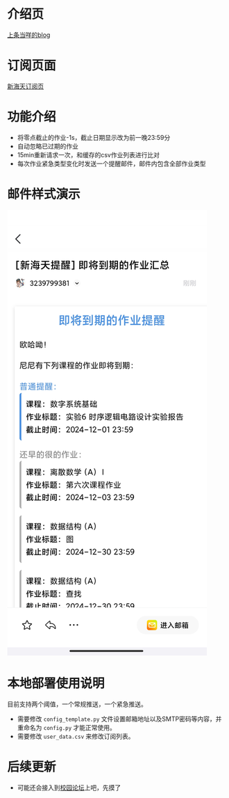 # 介绍页
[上条当咩的blog](https://love.nimisora.icu/archives/371)
# 订阅页面
[新海天订阅页](https://love.nimisora.icu/homework-notify/)
# 功能介绍
- 将零点截止的作业-1s，截止日期显示改为前一晚23:59分
- 自动忽略已过期的作业
- 15min重新请求一次，和缓存的csv作业列表进行比对
- 每次作业紧急类型变化时发送一个提醒邮件，邮件内包含全部作业类型
# 邮件样式演示
![邮件](/Screenshot_2024-11-29-15-11-29-806_com.tencent.mo.jpg)
# 本地部署使用说明
目前支持两个阈值，一个常规推送，一个紧急推送。

- 需要修改 `config_template.py` 文件设置邮箱地址以及SMTP密码等内容，并重命名为 `config.py` 才能正常使用。
- 需要修改 `user_data.csv` 来修改订阅列表。

# 后续更新
- 可能还会接入到[校园论坛](https://bjtu.top)上吧，先摸了
